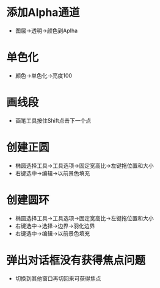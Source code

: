 # 添加Alpha通道
* 图层->透明->颜色到Aplha

# 单色化
* 颜色->单色化->亮度100

# 画线段
* 画笔工具按住Shift点击下一个点

# 创建正圆
* 椭圆选择工具->工具选项->固定宽高比->左键拖位置和大小
* 右键选中->编辑->以前景色填充

# 创建圆环
* 椭圆选择工具->工具选项->固定宽高比->左键拖位置和大小
* 右键选中->选择->边界->羽化边界
* 右键选中->编辑->以前景色填充

# 弹出对话框没有获得焦点问题
* 切换到其他窗口再切回来可获得焦点
